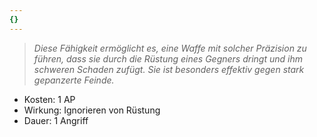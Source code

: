 ```yaml
---
{}
---
```

> *Diese Fähigkeit ermöglicht es, eine Waffe mit solcher Präzision zu führen, dass sie durch die Rüstung eines Gegners dringt und ihm schweren Schaden zufügt. Sie ist besonders effektiv gegen stark gepanzerte Feinde.*  
  
- Kosten: 1 AP  
- Wirkung: Ignorieren von Rüstung  
- Dauer: 1 Angriff
